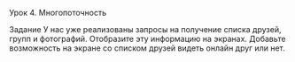 Урок 4. Многопоточность

Задание
У нас уже реализованы запросы на получение списка друзей, групп и фотографий. Отобразите эту информацию на экранах.
Добавьте возможность на экране со списком друзей видеть онлайн друг или нет.
